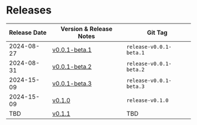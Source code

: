 # Releases

| Release Date | Version & Release Notes           | Git Tag                   |
|--------------|-----------------------------------|---------------------------|
| 2024-08-27   | [v0.0.1-beta.1](v0.0.1-beta.1.md) | ``release-v0.0.1-beta.1`` |
| 2024-08-31   | [v0.0.1-beta.2](v0.0.1-beta.2.md) | ``release-v0.0.1-beta.2`` |
| 2024-15-09   | [v0.0.1-beta.3](v0.0.1-beta.3.md) | ``release-v0.0.1-beta.3`` |
| 2024-15-09   | [v0.1.0](v0.1.0.md)               | ``release-v0.1.0``        |
| TBD          | [v0.1.1](v0.1.1.md)               | TBD                       |
